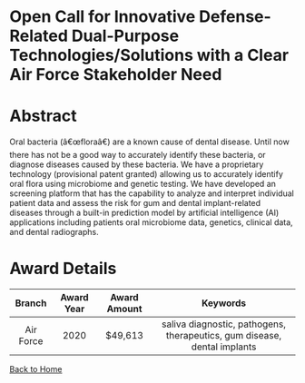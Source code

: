 
Open Call for Innovative Defense-Related Dual-Purpose Technologies/Solutions with a Clear Air Force Stakeholder Need
====================================================================================================================

# Abstract


Oral bacteria (â€œfloraâ€) are a known cause of dental disease. Until now there has not be a good way to accurately identify these bacteria, or diagnose diseases caused by these bacteria. We have a proprietary technology (provisional patent granted) allowing us to accurately identify oral flora using microbiome and genetic testing. We have developed an screening platform that has the capability to analyze and interpret individual patient data and assess the risk for gum and dental implant-related diseases through a built-in prediction model by artificial intelligence (AI) applications including patients oral microbiome data, genetics, clinical data, and dental radiographs.  

# Award Details

|Branch|Award Year|Award Amount|Keywords|
| :---: | :---: | :---: | :---: |
|Air Force|2020|$49,613|saliva diagnostic, pathogens, therapeutics, gum disease, dental implants|
  
  


[Back to Home](https://github.com/chrischow/dod_sbir_awards#1705)